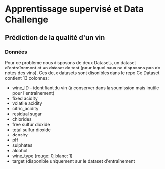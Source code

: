 # Apprentissage supervisé et Data Challenge

## Prédiction de la qualité d'un vin
### Données
Pour ce problème nous disposons de deux Datasets, un dataset d'entraînement et un dataset de test (pour lequel nous ne disposons pas de notes des vins).
Ces deux datasets sont disonibles dans le repo
Ce Dataset contient 13 colonnes:
* wine_ID - identifiant du vin (à conserver dans la soumission mais inutile pour l'entraînement)
* fixed acidity
* volatile acidity
* citric_acidity
* residual sugar
* chlorides
* free sulfur dioxide
* total sulfur dioxide
* density
* pH
* sulphates
* alcohol
* wine_type (rouge: 0, blanc: 1)
* target (disponible uniquement sur le dataset d'entraînement
